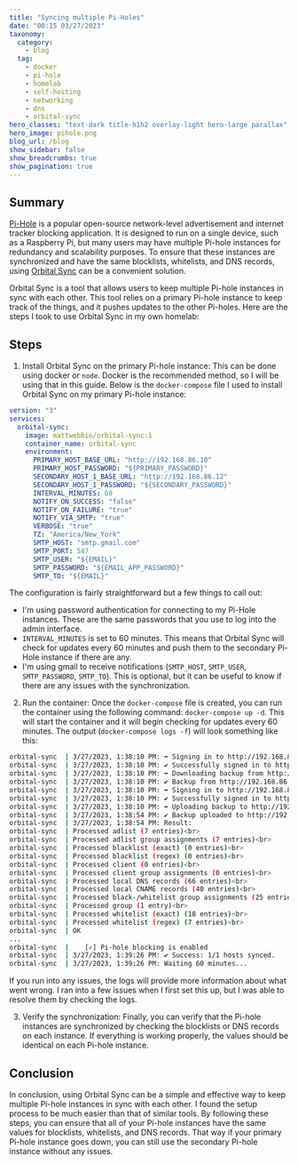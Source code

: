 ```yaml
---
title: "Syncing multiple Pi-Holes"
date: "00:15 03/27/2023"
taxonomy:
  category:
    - blog
  tag:
    - docker
    - pi-hole
    - homelab
    - self-hosting
    - networking
    - dns
    - orbital-sync
hero_classes: "text-dark title-h1h2 overlay-light hero-large parallax"
hero_image: pihole.png
blog_url: /blog
show_sidebar: false
show_breadcrumbs: true
show_pagination: true
---
```


## Summary

[Pi-Hole](https://pi-hole.net/) is a popular open-source network-level advertisement and internet tracker blocking application. It is designed to run on a single device, such as a Raspberry Pi, but many users may have multiple Pi-hole instances for redundancy and scalability purposes. To ensure that these instances are synchronized and have the same blocklists, whitelists, and DNS records, using [Orbital Sync](https://github.com/mattwebbio/orbital-sync) can be a convenient solution.

Orbital Sync is a tool that allows users to keep multiple Pi-hole instances in sync with each other. This tool relies on a primary Pi-hole instance to keep track of the things, and it pushes updates to the other Pi-holes. Here are the steps I took to use Orbital Sync in my own homelab:

## Steps

1. Install Orbital Sync on the primary Pi-hole instance: This can be done using docker or `node`. Docker is the recommended method, so I will be using that in this guide. Below is the `docker-compose` file I used to install Orbital Sync on my primary Pi-hole instance:

```yaml
version: "3"
services:
  orbital-sync:
    image: mattwebbio/orbital-sync:1
    container_name: orbital-sync
    environment:
      PRIMARY_HOST_BASE_URL: "http://192.168.86.10"
      PRIMARY_HOST_PASSWORD: "${PRIMARY_PASSWORD}"
      SECONDARY_HOST_1_BASE_URL: "http://192.168.86.12"
      SECONDARY_HOST_1_PASSWORD: "${SECONDARY_PASSWORD}"
      INTERVAL_MINUTES: 60
      NOTIFY_ON_SUCCESS: "false"
      NOTIFY_ON_FAILURE: "true"
      NOTIFY_VIA_SMTP: "true"
      VERBOSE: "true"
      TZ: "America/New_York"
      SMTP_HOST: "smtp.gmail.com"
      SMTP_PORT: 587
      SMTP_USER: "${EMAIL}"
      SMTP_PASSWORD: "${EMAIL_APP_PASSWORD}"
      SMTP_TO: "${EMAIL}"
```

The configuration is fairly straightforward but a few things to call out:

- I'm using password authentication for connecting to my Pi-Hole instances. These are the same passwords that you use to log into the admin interface.
- `INTERVAL_MINUTES` is set to 60 minutes. This means that Orbital Sync will check for updates every 60 minutes and push them to the secondary Pi-Hole instance if there are any.
- I'm using gmail to receive notifications (`SMTP_HOST`, `SMTP_USER`, `SMTP_PASSWORD`, `SMTP_TO`). This is optional, but it can be useful to know if there are any issues with the synchronization.

2. Run the container: Once the `docker-compose` file is created, you can run the container using the following command: `docker-compose up -d`. This will start the container and it will begin checking for updates every 60 minutes. The output (`docker-compose logs -f`) will look something like this:

```bash
orbital-sync  | 3/27/2023, 1:38:10 PM: ➡️ Signing in to http://192.168.86.10/admin...
orbital-sync  | 3/27/2023, 1:38:10 PM: ✔️ Successfully signed in to http://192.168.86.10/admin!
orbital-sync  | 3/27/2023, 1:38:10 PM: ➡️ Downloading backup from http://192.168.86.10/admin...
orbital-sync  | 3/27/2023, 1:38:10 PM: ✔️ Backup from http://192.168.86.10/admin completed!
orbital-sync  | 3/27/2023, 1:38:10 PM: ➡️ Signing in to http://192.168.86.12/admin...
orbital-sync  | 3/27/2023, 1:38:10 PM: ✔️ Successfully signed in to http://192.168.86.12/admin!
orbital-sync  | 3/27/2023, 1:38:10 PM: ➡️ Uploading backup to http://192.168.86.12/admin...
orbital-sync  | 3/27/2023, 1:38:54 PM: ✔️ Backup uploaded to http://192.168.86.12/admin!
orbital-sync  | 3/27/2023, 1:38:54 PM: Result:
orbital-sync  | Processed adlist (7 entries)<br>
orbital-sync  | Processed adlist group assignments (7 entries)<br>
orbital-sync  | Processed blacklist (exact) (0 entries)<br>
orbital-sync  | Processed blacklist (regex) (0 entries)<br>
orbital-sync  | Processed client (0 entries)<br>
orbital-sync  | Processed client group assignments (0 entries)<br>
orbital-sync  | Processed local DNS records (66 entries)<br>
orbital-sync  | Processed local CNAME records (40 entries)<br>
orbital-sync  | Processed black-/whitelist group assignments (25 entries)<br>
orbital-sync  | Processed group (1 entry)<br>
orbital-sync  | Processed whitelist (exact) (18 entries)<br>
orbital-sync  | Processed whitelist (regex) (7 entries)<br>
orbital-sync  | OK
...
orbital-sync  |    [✓] Pi-hole blocking is enabled
orbital-sync  | 3/27/2023, 1:39:26 PM: ✔️ Success: 1/1 hosts synced.
orbital-sync  | 3/27/2023, 1:39:26 PM: Waiting 60 minutes...
```

If you run into any issues, the logs will provide more information about what went wrong. I ran into a few issues when I first set this up, but I was able to resolve them by checking the logs.

3. Verify the synchronization: Finally, you can verify that the Pi-hole instances are synchronized by checking the blocklists or DNS records on each instance. If everything is working properly, the values should be identical on each Pi-hole instance.

## Conclusion

In conclusion, using Orbital Sync can be a simple and effective way to keep multiple Pi-hole instances in sync with each other. I found the setup process to be much easier than that of similar tools. By following these steps, you can ensure that all of your Pi-hole instances have the same values for blocklists, whitelists, and DNS records. That way if your primary Pi-hole instance goes down, you can still use the secondary Pi-hole instance without any issues.
